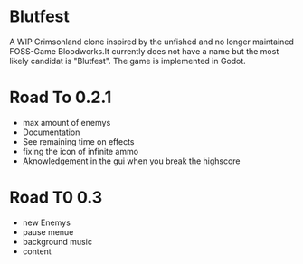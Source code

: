 # Blutfest
A WIP Crimsonland clone inspired by the unfished and no longer maintained FOSS-Game Bloodworks.It currently does not have a name but the most likely candidat is "Blutfest". The game is implemented in Godot.


# Road To 0.2.1
- max amount of enemys
- Documentation
- See remaining time on effects
- fixing the icon of infinite ammo
- Aknowledgement in the gui when you break the highscore

# Road T0 0.3
 - new Enemys
 - pause menue
 - background music
 - content
